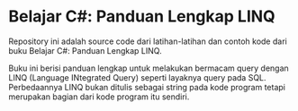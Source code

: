 # Belajar C#: Panduan Lengkap LINQ
Repository ini adalah source code dari latihan-latihan dan contoh kode dari buku Belajar C#: Panduan Lengkap LINQ.

Buku ini berisi panduan lengkap untuk melakukan bermacam query dengan LINQ (Language INtegrated Query) seperti layaknya query pada SQL. Perbedaannya LINQ bukan ditulis sebagai string pada kode program tetapi merupakan bagian dari kode program itu sendiri.
